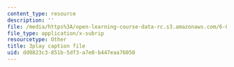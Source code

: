 ```yaml
---
content_type: resource
description: ''
file: /media/https%3A/open-learning-course-data-rc.s3.amazonaws.com/6-006-introduction-to-algorithms-spring-2020/dd0823c3851b5df3a7e0b447eaa76050_ZA-tUyM_y7s.vtt
file_type: application/x-subrip
resourcetype: Other
title: 3play caption file
uid: dd0823c3-851b-5df3-a7e0-b447eaa76050
---
```


